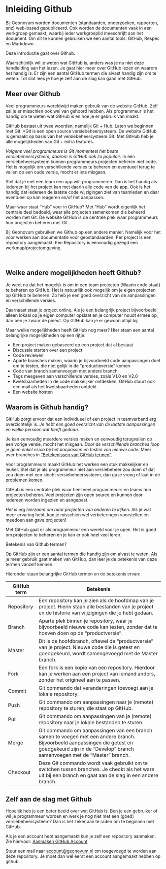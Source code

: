 # Inleiding Github

Bij Geonovum worden documenten (standaarden, onderzoeken, rapporten, enz) web-based gepubliceerd. Ook worden de documenten vaak in een werkgroep gemaakt, waarbij ieder werkgroeplid meeschrijft aan het document. Om dit te kunnen gebruiken we een aantal tools: GitHub, Respec en Markdown.

Deze introductie gaat over Github.

Waarschijnlijk wil je weten wat GitHub is, anders was je nu niet deze handleiding aan het lezen. Je gaat hier meer over GitHub lezen en waarom het handig is. Er zijn een aantal GitHub termen die alvast handig zijn om te weten. Tot slot lees je hoe je zelf aan de slag kan gaan met GitHub. 

## Meer over Github

Veel programmeurs wereldwijd maken gebruik van de website GitHub. Zelf zal je er misschien ook wel van gehoord hebben. Als programmeur is het handig om te weten wat GitHub is en hoe je er gebruik van maakt.

GitHub bestaat uit twee woorden, namelijk Git + Hub. Laten we beginnen met Git. *Git is een open source versiebeheersysteem. De website GitHub is gemaakt op basis van het versiebeheersysteem Git. Met GitHub heb je alle mogelijkheden van Git + extra features.

*Volgens veel programmeurs is Git momenteel het beste versiebeheersysteem, daarom is GitHub ook zo populair.* In een versiebeheersysteem kunnen programmeurs projecten beheren met code. Het is mogelijk om verschillende versies te beheren en eventueel terug te vallen op een oude versie, mocht er iets misgaan.

Stel dat je met een team een app wilt programmeren. Dan is het handig als iedereen bij het project kan met daarin alle code van de app. Ook is het handig dat iedereen de laatste code wijzigingen ziet van teamleden en daar eventueel op kan reageren en/of het aanpassen.

Maar waar staat “Hub” voor in GitHub? Met “Hub” wordt eigenlijk het centrale deel bedoeld, waar alle projecten samenkomen die beheerd worden met Git. De website GitHub is de centrale plek waar programmeurs hun projecten beheren met Git.

Bij Geonovum gebruiken we Github op een andere manier. Namelijk voor het voor werken aan documentatie voor geostandaarden. Per project is een repository aangemaakt. Een Repository is eenvoudig gezegd een werkmap/projectomgeving.



 

## Welke andere mogelijkheden heeft Github?

Je weet nu dat het mogelijk is om in een team projecten (Waarin code staat) te beheren op GitHub. Het is natuurlijk ook mogelijk om je eigen projecten op GitHub te beheren. Zo heb je een goed overzicht van de aanpassingen en verschillende versies.

Daarnaast staat je project online. Als je een belangrijk project bijvoorbeeld alleen lokaal op je eigen computer opslaat en je computer houdt ermee op, dan ben je zwaar de pineut. Op GitHub kan je er gewoon altijd bij.

Maar welke mogelijkheden heeft GitHub nog meer? Hier staan een aantal belangrijke mogelijkheden op een rijtje:

- Een project maken gebaseerd op een project dat al bestaat
- Discussie starten over een project
- Code reviewen
- Aparte branches maken, waarin je bijvoorbeeld code aanpassingen doet  om te testen, die niet gelijk in de “productieversie” komen
- Code van branch samenvoegen met andere branch
- Tags meegeven aan verschillende versies, zoals V1.0 en V2.0
- Kwetsbaarheden in de code makkelijker ontdekken, GitHub stuurt ook een mail als het kwetsbaarheden ontdekt
- Een website hosten


## Waarom is Github handig?

GitHub zorgt ervoor dat een individueel of een project in teamverband erg overzichtelijk is. *Je hebt een goed overzicht van de laatste aanpassingen en welke persoon dat heeft gedaan.*

Je kan eenvoudig meerdere versies maken en eenvoudig terugvallen op een vorige versie, mocht het misgaan. *Door de verschillende branches loop je geen enkel risico bij het aanpassen en testen van nieuwe code.* Meer over branches in <a href='https://programmeerplaats.nl/wat-is-github/' target='_blank'><u>“Betekenissen van GitHub termen”</u></a>.

Voor programmeurs maakt GitHub het werken een stuk makkelijker en leuker. Stel dat je als programmeur niet aan versiebeheer zou doen of dat zou doen met een slecht versiebeheersysteem, dan ga je vroeg of laat in de problemen komen.

GitHub is een centrale plek waar heel veel programmeurs en teams hun projecten beheren. Veel projecten zijn open source en kunnen door iedereen worden ingezien en aangepast.

*Het is erg leerzaam om naar projecten van anderen te kijken.* Als je wat meer ervaring hebt, kan je misschien wel verbeteringen voorstellen en meedoen aan gave projecten!

Met GitHub gaat er als programmeur een wereld voor je open. Het is goed om projecten te beheren en je kan er ook heel veel leren.

Betekenis van Github termen?

Op GitHub zijn er een aantal termen die handig zijn om alvast te weten. Als je meer gebruik gaat maken van GitHub, dan leer je de betekenis van deze termen vanzelf kennen.

Hieronder staan belangrijke GitHub termen en de betekenis ervan:

| GitHub term | Betekenis                                                                                                                                                                                              |
| ----------- | ------------------------------------------------------------------------------------------------------------------------------------------------------------------------------------------------------ |
| Repository  | Een repository kan je zien als de hoofdmap van je project. Hierin staan alle bestanden van je project en de historie van wijzigingen die je hebt gedaan.                                               |
| Branch      | Aparte plek binnen je repository, waar je bijvoorbeeld nieuwe code kan testen, zonder dat te hoeven doen op de “productversie”.                                                                        |
| Master      | Dit is de hoofdbranch, oftewel de “productversie” van je project. Nieuwe code die is getest en goedgekeurd, wordt samengevoegd met de Master branch.                                                   |
| Fork        | Een fork is een kopie van een repository. Hierdoor kan je werken aan een project van iemand anders, zonder het origineel aan te passen.                                                                |
| Commit      | Git commando dat veranderingen toevoegt aan je lokale repository.                                                                                                                                      |
| Push        | Git commando om aanpassingen naar je (remote) repository te sturen, die staat op GitHub.                                                                                                               |
| Pull        | Git commando om aanpassingen van je (remote) repository naar je lokale bestanden te sturen.                                                                                                            |
| Merge       | Git commando om aanpassingen van een branch samen te voegen met een andere branch. Bijvoorbeeld aanpassingen die getest en goedgekeurd zijn in de “Develop” branch samenvoegen met de “Master” branch. |
| Checkout    | Deze Git commando wordt vaak gebruikt om te switchen tussen branches. Je checkt als het ware uit bij een branch en gaat aan de slag in een andere branch.                                              |


## Zelf aan de slag met Github

Hopelijk heb je een beter beeld over wat GitHub is. Ben je een gebruiker of wil je programmeur worden en werk je nog niet met een (goed) versiebeheersysteem? Dan is het zeker aan te raden om te beginnen met GitHub.

Als je een account hebt aangemaakt kun je zelf een repository aanmaken. Zie hiervoor: [Aanmaken GitHub Account](/02-GitHub#installatie-en-inrichting)

Stuur een mail naar account@geonovum.nl om toegevoegd te worden aan deze repository. Je moet dan wel eerst een account aangemaakt hebben op github